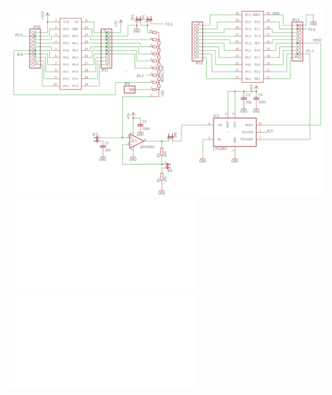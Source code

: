 ![Schaltplan](Doku/Schaltplan%20Hybrid%20DAC%20R2R_PWM.png)
![ADC](Doku/2452fd.pdf)
![OPAMP](Doku/opa330.pdf)